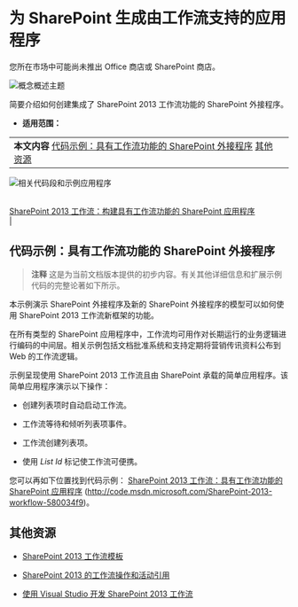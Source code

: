 

# 为 SharePoint 生成由工作流支持的应用程序
您所在市场中可能尚未推出 Office 商店或 SharePoint 商店。
  
    
    
![概念概述主题](images/mod_icon_badge_conoverview.png)
  
    
    

  
    
    

  
    
    
简要介绍如何创建集成了 SharePoint 2013 工作流功能的 SharePoint 外接程序。
 * **适用范围：**
  
    
    


|||
|:-----|:-----|
|**本文内容**          [代码示例：具有工作流功能的 SharePoint 外接程序](#WFappbk_sample)           [其他资源](#WFappbk_addres) <br/> |
  
    
    
![相关代码段和示例应用程序](images/mod_icon_links_samples.png)
  
    
    

  
    
    
 <br/>  [SharePoint 2013 工作流：构建具有工作流功能的 SharePoint 应用程序](http://code.msdn.microsoft.com/SharePoint-2013-workflow-580034f9) <br/> |
   

## 代码示例：具有工作流功能的 SharePoint 外接程序
<a name="WFappbk_sample"> </a>


> **注释**
> 这是为当前文档版本提供的初步内容。有关其他详细信息和扩展示例代码的完整论著如下所示。 
  
    
    

本示例演示 SharePoint 外接程序及新的 SharePoint 外接程序的模型可以如何使用 SharePoint 2013 工作流新框架的功能。
  
    
    
在所有类型的 SharePoint 应用程序中，工作流均可用作对长期运行的业务逻辑进行编码的中间层。相关示例包括文档批准系统和支持定期将营销传讯资料公布到 Web 的工作流逻辑。
  
    
    
示例呈现使用 SharePoint 2013 工作流且由 SharePoint 承载的简单应用程序。该简单应用程序演示以下操作：
  
    
    

- 创建列表项时自动启动工作流。
    
  
- 工作流等待和倾听列表项事件。
    
  
- 工作流创建列表项。
    
  
- 使用  _List Id_ 标记使工作流可便携。
    
  
您可以再如下位置找到代码示例： [SharePoint 2013 工作流：具有工作流功能的 SharePoint 应用程序](http://code.msdn.microsoft.com/SharePoint-2013-workflow-580034f9) (http://code.msdn.microsoft.com/SharePoint-2013-workflow-580034f9)。
  
    
    

## 其他资源
<a name="WFappbk_addres"> </a>


-  [SharePoint 2013 工作流模板](sharepoint-2013-workflow-samples.md)
    
  
-  [SharePoint 2013 的工作流操作和活动引用](workflow-actions-and-activities-reference-for-sharepoint-2013.md)
    
  
-  [使用 Visual Studio 开发 SharePoint 2013 工作流](develop-sharepoint-2013-workflows-using-visual-studio.md)
    
  

  
    
    